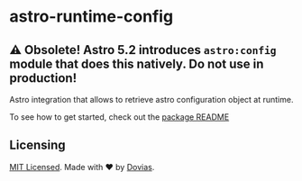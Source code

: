 # astro-runtime-config
## ⚠️ Obsolete! Astro 5.2 introduces `astro:config` module that does this natively. Do not use in production!


Astro integration that allows to retrieve astro configuration object at runtime.

To see how to get started, check out the [package README](./package/README.md)

## Licensing

[MIT Licensed](./LICENSE). Made with ❤️ by [Dovias](https://github.com/dovias).
